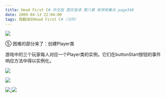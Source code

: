 ```yaml
---
title: Head First C# 中文版 图文皆译 第八章 枚举和集合 page348
date: 2009-04-13 22:04:00
tags: 我翻译的Head First C#（习作）
---
```

![](https://p-blog.csdn.net/images/p_blog_csdn_net/cuipengfei1/EntryImages/20090413/2009-04-13_21-32-10.jpg)

⑤  困难的部分来了：创建Player类

  

游戏中的三个玩家每人对应一个Player类的实例。它们在buttonStart按钮的事件响应方法中得以实例化。

  

![](https://p-blog.csdn.net/images/p_blog_csdn_net/cuipengfei1/EntryImages/20090413/2009-04-13_21-35-18.jpg)

![](https://p-blog.csdn.net/images/p_blog_csdn_net/cuipengfei1/EntryImages/20090413/2009-04-13_21-49-48.jpg)



[ ![](https://profile.csdnimg.cn/5/2/5/3_cuipengfei1)
![](https://g.csdnimg.cn/static/user-reg-year/1x/11.png)
](https://blog.csdn.net/cuipengfei1)





